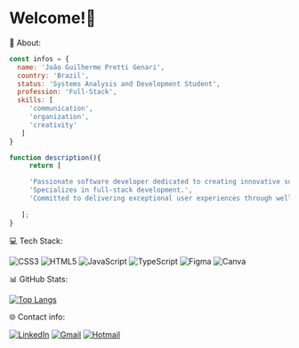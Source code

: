 # Welcome!🚀

👤 About:

 ``` javascript
 const infos = {
   name: 'João Guilherme Pretti Genari',
   country: 'Brazil',
   status: 'Systems Analysis and Development Student',
   profession: 'Full-Stack',
   skills: [
      'communication',
      'organization',
      'creativity'
    ]
}

function description(){
      return [

      'Passionate software developer dedicated to creating innovative solutions and solutions.',
      'Specializes in full-stack development.',
      'Committed to delivering exceptional user experiences through well-organized projects.'
     
    ];
}
```

💻 Tech Stack:

![CSS3](https://img.shields.io/badge/Vue.js-4FC08D?style=for-the-badge&logo=vue.js&logoColor=white)
![HTML5](https://img.shields.io/badge/Node.js-339933?style=for-the-badge&logo=node.js&logoColor=white)
![JavaScript](https://img.shields.io/badge/Java-007396?style=for-the-badge&logo=java&logoColor=white)
![TypeScript](https://img.shields.io/badge/SQL-4479A1?style=for-the-badge&logo=database&logoColor=white)
![Figma](https://img.shields.io/badge/GitHub-181717?style=for-the-badge&logo=github&logoColor=white)
![Canva](https://img.shields.io/badge/Figma-F24E1E?style=for-the-badge&logo=figma&logoColor=white)


📊 GitHub Stats:

[![Top Langs](https://github-readme-stats.vercel.app/api/top-langs/?username=joaocaju1&layout=donut)](https://github.com/joaocaju1/github-readme-stats)

🌐 Contact info:

[![LinkedIn](https://img.shields.io/badge/-LinkedIn-blue?style=flat&logo=linkedin)](https://www.linkedin.com/in/gabriella-borges-a01b77249/)
[![Gmail](https://img.shields.io/badge/-Gmail-red?style=flat&logo=gmail&logoColor=white)](mailto:gabimullerborges@gmail.com)
[![Hotmail](https://img.shields.io/badge/-Hotmail-blue?style=flat&logo=microsoft-outlook&logoColor=white)](mailto:gabimullerborges@hotmail.com)


